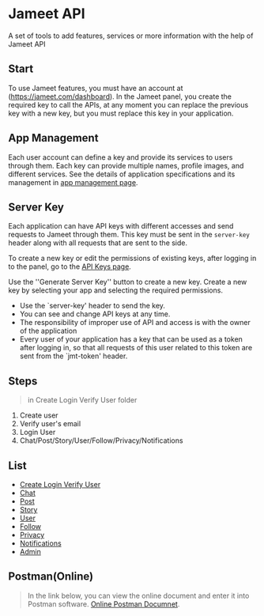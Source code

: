 # Jameet API

A set of tools to add features, services or more information with the help of Jameet API
## Start
To use Jameet features, you must have an account at (https://jameet.com/dashboard).
In the Jameet panel, you create the required key to call the APIs, at any moment you can replace the previous key with a new key, but you must replace this key in your application.

## App Management
Each user account can define a key and provide its services to users through them. Each key can provide multiple names, profile images, and different services.
See the details of application specifications and its management in [app management page](./app_analytics).

## Server Key
Each application can have API keys with different accesses and send requests to Jameet through them.
This key must be sent in the `server-key` header along with all requests that are sent to the side.

To create a new key or edit the permissions of existing keys, after logging in to the panel, go to the [API Keys page](https://jameet.com/your_app).

Use the ''Generate Server Key'' button to create a new key. Create a new key by selecting your app and selecting the required permissions.
* Use the `server-key' header to send the key.
* You can see and change API keys at any time.
* The responsibility of improper use of API and access is with the owner of the application
* Every user of your application has a key that can be used as a token after logging in, so that all requests of this user related to this token are sent from the `jmt-token' header.

## Steps
> in Create Login Verify User folder
1. Create user
2. Verify user's email
3. Login User
4. Chat/Post/Story/User/Follow/Privacy/Notifications

## List
- [Create Login Verify User](./Create_Login_Verify_User)
- [Chat](./Chat)
- [Post](./Post)
- [Story](./Story)
- [User](./User)
- [Follow](./Follow)
- [Privacy](./Privacy)
- [Notifications](./Notifications)
- [Admin](./Admin)

## Postman(Online)
>In the link below, you can view the online document and enter it into Postman software.
[Online Postman Documnet](https://documenter.getpostman.com/view/12464310/2s9Ye8guxC).